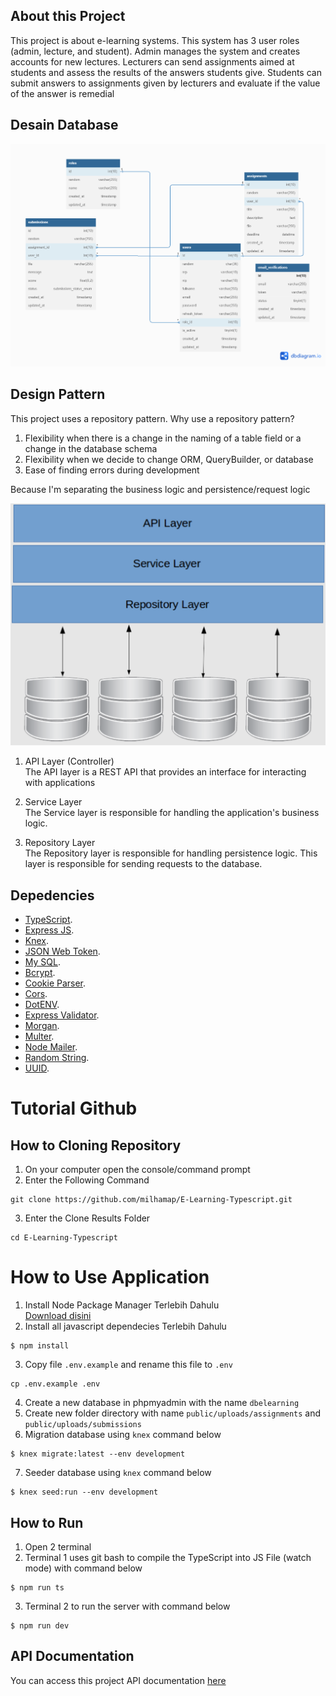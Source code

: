 ## About this Project

This project is about e-learning systems. This system has 3 user roles (admin, lecture, and student). Admin manages the system and creates accounts for new lectures. Lecturers can send assignments aimed at students and assess the results of the answers students give. Students can submit answers to assignments given by lecturers and evaluate if the value of the answer is remedial

## Desain Database

![Desain Database](public/images/Skema-Database.png)

## Design Pattern

This project uses a repository pattern. Why use a repository pattern?

1. Flexibility when there is a change in the naming of a table field or a change in the database schema
2. Flexibility when we decide to change ORM, QueryBuilder, or database
3. Ease of finding errors during development

Because I'm separating the business logic and persistence/request logic

![Repository Pattern](public/images/Repository-Pattern.png)

1. API Layer (Controller) <br>
   The API layer is a REST API that provides an interface for interacting with applications

2. Service Layer <br>
   The Service layer is responsible for handling the application's business logic.

3. Repository Layer <br>
   The Repository layer is responsible for handling persistence logic. This layer is responsible for sending requests to the database.

## Depedencies

- [TypeScript](https://www.typescriptlang.org/).
- [Express JS](https://expressjs.com/).
- [Knex](https://knexjs.org/).
- [JSON Web Token](https://www.npmjs.com/package/@types/jsonwebtoken).
- [My SQL](https://www.npmjs.com/package/mysql).
- [Bcrypt](https://www.npmjs.com/package/bcrypt).
- [Cookie Parser](https://www.npmjs.com/package/cookie-parser).
- [Cors](https://www.npmjs.com/package/cors).
- [DotENV](https://www.npmjs.com/package/dotenv).
- [Express Validator](https://express-validator.github.io/docs).
- [Morgan](https://www.npmjs.com/package/morgan).
- [Multer](https://www.npmjs.com/package/multer).
- [Node Mailer](https://nodemailer.com/about/).
- [Random String](https://www.npmjs.com/package/randomstring).
- [UUID](https://www.npmjs.com/package/uuid).

# Tutorial Github

## How to Cloning Repository

1. On your computer open the console/command prompt
2. Enter the Following Command
```
git clone https://github.com/milhamap/E-Learning-Typescript.git
```
3. Enter the Clone Results Folder
```
cd E-Learning-Typescript
```

# How to Use Application

1. Install Node Package Manager Terlebih Dahulu <br>
   [Download disini](https://nodejs.org/en/download/)
2. Install all javascript dependecies Terlebih Dahulu
```
$ npm install
```
3. Copy file `.env.example` and rename this file to `.env`
```
cp .env.example .env
```
4. Create a new database in phpmyadmin with the name  `dbelearning`
5. Create new folder directory with name `public/uploads/assignments` and `public/uploads/submissions`
6. Migration database using `knex` command below
```
$ knex migrate:latest --env development
```
7. Seeder database using `knex` command below
```
$ knex seed:run --env development
```

## How to Run
1. Open 2 terminal
2. Terminal 1 uses git bash to compile the TypeScript into JS File (watch mode) with command below
```console
$ npm run ts
```
3. Terminal 2 to run the server with command below
```console
$ npm run dev
```

## API Documentation

You can access this project API documentation [here](https://documenter.getpostman.com/view/21604420/2s8ZDYWLze)